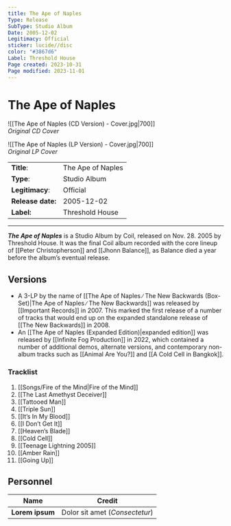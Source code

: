 ```yaml
---
title: The Ape of Naples
Type: Release  
SubType: Studio Album
Date: 2005-12-02
Legitimacy: Official
sticker: lucide//disc
color: "#3867d6"
Label: Threshold House
Page created: 2023-10-31
Page modified: 2023-11-01
---
```


# The Ape of Naples

![[The Ape of Naples (CD Version) - Cover.jpg|700]]  
*Original CD Cover*

![[The Ape of Naples (LP Version) - Cover.jpg|700]]  
*Original LP Cover*

|  |  |
| --- | --- |
| __Title__: | The Ape of Naples |
| __Type__: | Studio Album |
| __Legitimacy__: | Official |
| __Release date:__ | 2005-12-02 |
| __Label:__ | Threshold House |

---

*__The Ape of Naples__* is a Studio Album by Coil, released on Nov. 28. 2005 by Threshold House. It was the final Coil album recorded with the core lineup of [[Peter Christopherson]] and [[Jhonn Balance]], as Balance died a year before the album’s eventual release.

## Versions

- A 3-LP by the name of [[The Ape of Naples ∕ The New Backwards (Box-Set)|The Ape of Naples ∕ The New Backwards]] was released by [[Important Records]] in 2007. This marked the first release of a number of tracks that would end up on the expanded standalone release of [[The New Backwards]] in 2008.
- An [[The Ape of Naples (Expanded Edition)|expanded edition]] was released by [[Infinite Fog Production]] in 2022, which contained a number of additional demos, alternate versions, and contemporary non-album tracks such as [[Animal Are You?]] and [[A Cold Cell in Bangkok]].

### Tracklist
1. [[Songs/Fire of the Mind|Fire of the Mind]]
2. [[The Last Amethyst Deceiver]]
3. [[Tattooed Man]]
4. [[Triple Sun]]
5. [[It’s In My Blood]]
6. [[I Don’t Get It]]
7. [[Heaven’s Blade]]
8. [[Cold Cell]]
9. [[Teenage Lightning 2005]]
10. [[Amber Rain]]
11. [[Going Up]]

## Personnel

| __Name__ |__Credit__ |
| --- | --- |
|__Lorem ipsum__|Dolor sit amet (*Consectetur*)|

[^1]:
